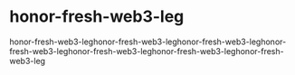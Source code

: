 # honor-fresh-web3-leg
honor-fresh-web3-leghonor-fresh-web3-leghonor-fresh-web3-leghonor-fresh-web3-leghonor-fresh-web3-leghonor-fresh-web3-leghonor-fresh-web3-leg
